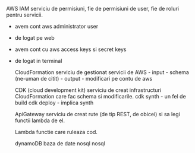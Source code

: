 AWS
IAM
serviciu de permisiuni, fie de permisiuni de user, fie de roluri pentru servicii.

- avem cont aws administrator user
- de logat pe web
- avem cont cu aws access keys si secret keys
- de logat in terminal

  CloudFormation
  serviciu de gestionat servicii de AWS - input - schema (ne-uman de citit) - output - modificari pe contu de aws

  CDK (cloud development kit)
  serviciu de creat infrastructuri CloudFormation care fac schema si modificarile.
  cdk synth - un fel de build
  cdk deploy - implica synth

  ApiGateway
  serviciu de creat rute (de tip REST, de obicei) si sa legi functii lambda de el.

  Lambda
  functie care ruleaza cod.

  dynamoDB
  baza de date nosql
  nosql

